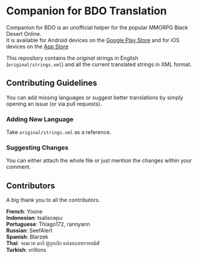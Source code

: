 Companion for BDO Translation
=============================
Companion for BDO is an unofficial helper for the popular MMORPG Black Desert Online.                         
It is available for Android devices on the [Google Play Store](https://play.google.com/store/apps/details?id=org.gimu.bdocompanionfree) and for iOS devices on the [App Store](https://itunes.apple.com/us/app/companion-for-bdo/id1375333577?mt=8)

This repository contains the *original* strings in English (```original/strings.xml```) and all the current translated strings in XML format.

## Contributing Guidelines
You can add missing languages or suggest better translations by simply opening an issue (or via pull requests).

### Adding New Language
Take ```original/strings.xml``` as a reference.

### Suggesting Changes
You can either attach the whole file or just mention the changes within your comment.

## Contributors
A big thank you to all the contributors.

**French**: Yoone                            
**Indonesian**: tsaliscepu                            
**Portuguese**: Thiago172, rannyann                              
**Russian**: SeefAlert                           
**Spanish**: Blarzek                              
**Thai**: จอมเวท มากิ ผู้บุกเบิก แห่งทะเลทรายทมิฬ              
**Turkish**: vrillons

